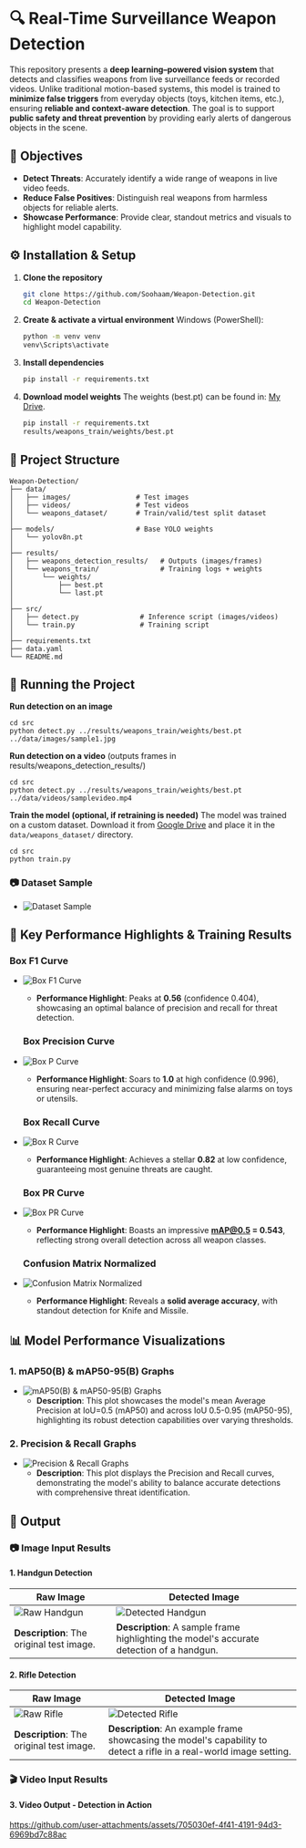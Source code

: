 # 🔍 Real-Time Surveillance Weapon Detection  

This repository presents a **deep learning–powered vision system** that detects and classifies weapons from live surveillance feeds or recorded videos. Unlike traditional motion-based systems, this model is trained to **minimize false triggers** from everyday objects (toys, kitchen items, etc.), ensuring **reliable and context-aware detection**. The goal is to support **public safety and threat prevention** by providing early alerts of dangerous objects in the scene.  

## 🎯 Objectives
- **Detect Threats**: Accurately identify a wide range of weapons in live video feeds.
- **Reduce False Positives**: Distinguish real weapons from harmless objects for reliable alerts.
- **Showcase Performance**: Provide clear, standout metrics and visuals to highlight model capability.

## ⚙️ Installation & Setup

1. **Clone the repository**
   ```bash
   git clone https://github.com/Soohaam/Weapon-Detection.git
   cd Weapon-Detection
2. **Create & activate a virtual environment**
    Windows (PowerShell):
   ```bash
   python -m venv venv
   venv\Scripts\activate
3. **Install dependencies**
   ```bash
   pip install -r requirements.txt
3. **Download model weights**
   The weights (best.pt) can be found in: [My Drive](https://drive.google.com/drive/folders/1894yIs5YOcNfqNlah3vHarlOgASgqV2u?usp=sharing).
    ```bash
   pip install -r requirements.txt
   results/weapons_train/weights/best.pt

## 📂 Project Structure
  
    Weapon-Detection/
    ├── data/
    │   ├── images/                # Test images
    │   ├── videos/                # Test videos
    │   └── weapons_dataset/       # Train/valid/test split dataset
    │
    ├── models/                    # Base YOLO weights
    │   └── yolov8n.pt
    │
    ├── results/
    │   ├── weapons_detection_results/   # Outputs (images/frames)
    │   └── weapons_train/               # Training logs + weights
    │       └── weights/
    │           ├── best.pt
    │           └── last.pt
    │
    ├── src/
    │   ├── detect.py               # Inference script (images/videos)
    │   └── train.py                # Training script
    │
    ├── requirements.txt
    ├── data.yaml
    └── README.md

## 🚀 Running the Project
  **Run detection on an image**
  
    cd src
    python detect.py ../results/weapons_train/weights/best.pt ../data/images/sample1.jpg

  **Run detection on a video** (outputs frames in results/weapons_detection_results/)

    cd src
    python detect.py ../results/weapons_train/weights/best.pt ../data/videos/samplevideo.mp4

  **Train the model (optional, if retraining is needed)**
  The model was trained on a custom dataset. Download it from [Google Drive](https://drive.google.com/drive/folders/1Gick9JB1cAszFf3T8wkVGC7Qub-k5rxn?usp=sharing) and place it in the `data/weapons_dataset/` directory.

    cd src
    python train.py
   ### 📷 Dataset Sample
- ![Dataset Sample](results/weapons_train/val_batch0_labels.jpg)

## 🌟 Key Performance Highlights & Training Results
   ### Box F1 Curve
- ![Box F1 Curve](results/weapons_train/BoxF1_curve.png)  
  - **Performance Highlight**: Peaks at **0.56** (confidence 0.404), showcasing an optimal balance of precision and recall for threat detection.

   ### Box Precision Curve
- ![Box P Curve](results/weapons_train/BoxP_curve.png)  
  - **Performance Highlight**: Soars to **1.0** at high confidence (0.996), ensuring near-perfect accuracy and minimizing false alarms on toys or utensils.

   ### Box Recall Curve
- ![Box R Curve](results/weapons_train/BoxR_curve.png)  
  - **Performance Highlight**: Achieves a stellar **0.82** at low confidence, guaranteeing most genuine threats are caught.

   ### Box PR Curve
- ![Box PR Curve](results/weapons_train/BoxPR_curve.png)  
  - **Performance Highlight**: Boasts an impressive **mAP@0.5 = 0.543**, reflecting strong overall detection across all weapon classes.

   ### Confusion Matrix Normalized
- ![Confusion Matrix Normalized](results/weapons_train/confusion_matrix_normalized.png)  
  - **Performance Highlight**: Reveals a **solid average accuracy**, with standout detection for Knife and Missile.

## 📊 Model Performance Visualizations

### 1. mAP50(B) & mAP50-95(B) Graphs
- ![mAP50(B) & mAP50-95(B) Graphs](results/metrics1.png)  
  - **Description**: This plot showcases the model's mean Average Precision at IoU=0.5 (mAP50) and across IoU 0.5-0.95 (mAP50-95), highlighting its robust detection capabilities over varying thresholds.

### 2. Precision & Recall Graphs
- ![Precision & Recall Graphs](results/metrics2.png)  
  - **Description**: This plot displays the Precision and Recall curves, demonstrating the model's ability to balance accurate detections with comprehensive threat identification.
 
## 🎥 Output

### 📷 Image Input Results

#### 1. Handgun Detection
| Raw Image                                      | Detected Image                                  |
|------------------------------------------------|-------------------------------------------------|
| ![Raw Handgun](data/images/sample4.jpeg) | ![Detected Handgun](results/weapons_detection_results/sample4.jpg) |
| **Description**: The original test image.      | **Description**: A sample frame highlighting the model's accurate detection of a handgun. |

#### 2. Rifle Detection
| Raw Image                                      | Detected Image                                  |
|------------------------------------------------|-------------------------------------------------|
| ![Raw Rifle](data/images/sample3.jpg) | ![Detected Rifle](results/weapons_detection_results/sample3.jpg) |
| **Description**: The original test image.      | **Description**: An example frame showcasing the model's capability to detect a rifle in a real-world image setting. |

### 🎬 Video Input Results

#### 3. Video Output - Detection in Action

https://github.com/user-attachments/assets/705030ef-4f41-4191-94d3-6969bd7c88ac



